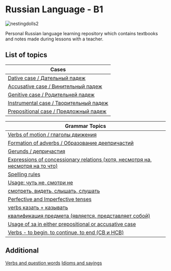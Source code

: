 # Russian Language - B1 

![nestingdolls2](https://user-images.githubusercontent.com/41984034/228809962-148f4725-de81-4542-902a-bd6091480092.png)   

Personal Russian language learning repository which contains textbooks and notes made during lessons with a teacher. 

## List of topics 

| Cases |
| --- |
|[Dative case / Дательный падеж](/notes/dative_case/dative_index.md)|
|[Accusative case / Винительный падеж](/notes/accusative_case/accusative_index.md)|
|[Genitive case / Родительней падеж](/notes/genitive_case/genitive_index.md)|
|[Instrumental case / Творительный падеж](/notes/instrumental_case/instrumental_index.md)|
|[Prepositional case / Предложный падеж](/notes/prepositional_case/prepositional_index.md)|

| Grammar Topics |
| --- |
|[Verbs of motion / глаголы движения](/notes/verbs_of_motion/verbs_of_motion_index.md)|
|[Formation of adverbs / Образование деепричастий](/notes/other_topics/revision_2023_03_15.md)|
|[Gerunds / депричастия](/notes/other_topics/revision_2023_03_21.md)|
|[Expressions of concessionary relations (хотя, несмотря на, несмотря на то что)](/notes/other_topics/revision_2023_03_15.md)|
|[Spelling rules](/notes/other_topics/spelling_rules.md)|
|[Usage: чуть не, смотри не](/notes/other_topics/revision_2023_06_22.md)|
|[смотреть, видеть, слышать, слушать](/notes/other_topics/revision_2023_07_13.md)|
|[Perfective and Imperfective tenses](/notes/other_topics/perfective_imperfective.md)|
|[verbs казать + казывать](/notes/other_topics/kaz.md)|
|[квалификация предмета (является, представляет собой)](/notes/other_topics/qualification_of_objects.md)|
|[Usage of за in either prepositional or accusative case](/notes/other_topics/za.md)|
|[Verbs - to begin, to continue, to end (СВ и НСВ)](/notes/other_topics/начать_продолжать_закончить.md)|



## Additional 

[Verbs and question words](/notes/verbs_with_cases.xlsx)
[Idioms and sayings](/notes/idioms.md)


